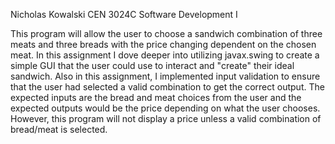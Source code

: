 Nicholas Kowalski
CEN 3024C
Software Development I

This program will allow the user to choose a sandwich combination of three meats and three breads with the price changing dependent on the chosen meat. 
In this assignment I dove deeper into utilizing javax.swing to create a simple GUI that the user could use to interact and "create" their ideal sandwich.
Also in this assignment, I implemented input validation to ensure that the user had selected a valid combination to get the correct output. 
The expected inputs are the bread and meat choices from the user and the expected outputs would be the price depending on what the user chooses. However,
this program will not display a price unless a valid combination of bread/meat is selected. 
